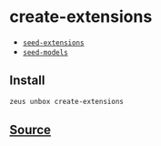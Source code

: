 
create-extensions
====================









* [`seed-extensions`](seed-extensions.md)
* [`seed-models`](seed-models.md)




## Install
```bash
zeus unbox create-extensions
```













## [Source](https://github.com/liquidapps-io/zeus-sdk/tree/master/boxes/groups/core/create-extensions)